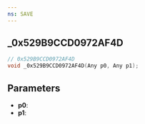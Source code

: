 ```yaml
---
ns: SAVE
---
```

## _0x529B9CCD0972AF4D

```c
// 0x529B9CCD0972AF4D
void _0x529B9CCD0972AF4D(Any p0, Any p1);
```

## Parameters
* **p0**:
* **p1**:
